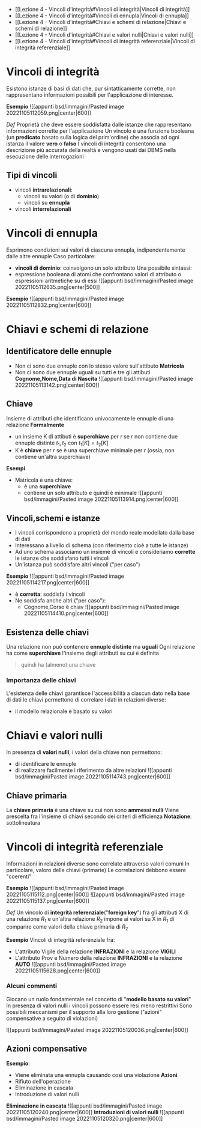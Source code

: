 - [[Lezione 4 - Vincoli d'integrità#Vincoli di integrità|Vincoli di integrità]]
- [[Lezione 4 - Vincoli d'integrità#Vincoli di ennupla|Vincoli di ennupla]]
- [[Lezione 4 - Vincoli d'integrità#Chiavi e schemi di relazione|Chiavi e schemi di relazione]]
- [[Lezione 4 - Vincoli d'integrità#Chiavi e valori nulli|Chiavi e valori nulli]]
- [[Lezione 4 - Vincoli d'integrità#Vincoli di integrità referenziale|Vincoli di integrità referenziale]]

# Vincoli di integrità
Esistono istanze di basi di dati che, pur sintatticamente corrette, non rappresentano informazioni possibili per l'applicazione di interesse.

**Esempio**
![[appunti bsd/immagini/Pasted image 20221105112059.png|center|600]]

_Def_
Proprietà che deve essere soddisfatta dalle istanze che rappresentano informazioni corrette per l'applicazione
Un vincolo è una funzione booleana (un **predicato** basato sulla logica del prim'ordine) che associa ad ogni istanza il valore **vero** o **falso**
I vincoli di integrità consentono una descrizione più accurata della realtà e vengono usati dai DBMS nella esecuzione delle interrogazioni

## Tipi di vincoli
- vincoli **intrarelazionali**:
	- vincoli su valori (o di **dominio**)
	- vincoli su **ennupla**
- vincoli **interrelazionali**

# Vincoli di ennupla

Esprimono condizioni sui valori di ciascuna ennupla, indipendentemente dalle altre ennuple
Caso particolare:
- **vincoli di dominio**: coinvolgono un solo attributo
Una possibile sintassi:
- espressione booleana di atomi che confrontano valori di attributo o espressioni aritmetiche su di essi
![[appunti bsd/immagini/Pasted image 20221105112635.png|center|500]]

**Esempio**
![[appunti bsd/immagini/Pasted image 20221105112832.png|center|600]]


# Chiavi e schemi di relazione

## Identificatore delle ennuple

- Non ci sono due ennuple con lo stesso valore sull'attibuto **Matricola**
- Non ci sono due ennuple uguali su tutti e tre gli attibuti **Cognome,Nome,Data di Nascita**
![[appunti bsd/immagini/Pasted image 20221105113142.png|center|600]]

## Chiave

Insieme di attributi che identificano univocamente le ennuple di una relazione
**Formalmente**
- un insieme K di attibuti è **superchiave** per $r$ se $r$ non contiene due ennuple distinte $t_1,t_2$ con $t_1[K]=t_2[K]$
- K è **chiave** per $r$ se è una superchiave minimale per $r$ (ossia, non contiene un'altra superchiave)

**Esempi**
- Matricola è una chiave:
	- è una **superchiave**
	- contiene un solo attributo e quindi è minimale
![[appunti bsd/immagini/Pasted image 20221105113914.png|center|600]]

## Vincoli,schemi e istanze
- I vincoli corrispondono a proprietà del mondo reale modellato dalla base di dati
- Interessano a livello di schema (con riferimento cioè a tutte le istanze)
- Ad uno schema associamo un insieme di vincoli e consideriamo **corrette** le istanze che soddisfano tutti i vincoli
- Un'istanza può soddisfare altri vincoli ("per caso")

**Esempio**
![[appunti bsd/immagini/Pasted image 20221105114217.png|center|600]]

- è **corretta**: soddisfa i vincoli
- Ne soddisfa anche altri ("per caso"):
	- Cognome,Corso è chiav
![[appunti bsd/immagini/Pasted image 20221105114410.png|center|600]]

## Esistenza delle chiavi

Una relazione non può contenere **ennuple distinte** ma **uguali**
Ogni relazione ha come **superchiave** l'insieme degli attributi su cui è definita

>quindi ha (almeno) una chiave

### Importanza delle chiavi

L'esistenza delle chiavi garantisce l'accessibilità a ciascun dato nella base di dati
le chiavi permettono di correlare i dati in relazioni diverse:
- il modello relazionale è basato su valori

# Chiavi e valori nulli

In presenza di **valori nulli**, i valori della chiave non permettono:
- di identificare le ennuple
- di realizzare facilmente i riferimento da altre relazioni
![[appunti bsd/immagini/Pasted image 20221105114743.png|center|600]]

## Chiave primaria

La **chiave primaria** è una chiave su cui non sono **ammessi nulli**
Viene prescelta fra l'insieme di chiavi secondo dei criteri di efficienza
**Notazione**: sottolineatura

# Vincoli di integrità referenziale

Informazioni in relazioni diverse sono correlate attraverso valori comuni
In particolare, valoro delle chiavi (primarie)
Le correlazioni debbono essere "coerenti"

**Esempio**
![[appunti bsd/immagini/Pasted image 20221105115112.png|center|600]]
![[appunti bsd/immagini/Pasted image 20221105115137.png|center|600]]

_Def_
Un vincolo di **integrità referenziale**("**foreign key**") fra gli attributi X di una relazione $R_1$ e un'altra relazione $R_2$ impone ai valori su X in $R_1$ di comparire come valori della chiave primaria di $R_2$

**Esempio**
Vincoli di integrità referenziale fra:
- L'attributo Vigile della relazione **INFRAZIONI** e la relazione **VIGILI**
- L'attributo Prov e Numero della relazione **INFRAZIONI** e la relazione **AUTO**
![[appunti bsd/immagini/Pasted image 20221105115628.png|center|600]]

### Alcuni commenti

Giocano un ruolo fondamentale nel concetto di "**modello basato su valori**"
In presenza di valori nulli i vincoli possono essere resi meno restrittivi
Sono possibili meccanismi per il supporto alla loro gestione ("azioni" compensative a seguito di violazioni)

![[appunti bsd/immagini/Pasted image 20221105120036.png|center|600]]

## Azioni compensative
**Esempio**:
- Viene eliminata una ennupla causando così una violazione
**Azioni**
- Rifiuto dell'operazione
- Eliminazione in cascata
- Introduzione di valori nulli

**Eliminazione in cascata**
![[appunti bsd/immagini/Pasted image 20221105120240.png|center|600]]
**Introduzioni di valori nulli**
![[appunti bsd/immagini/Pasted image 20221105120320.png|center|600]]






